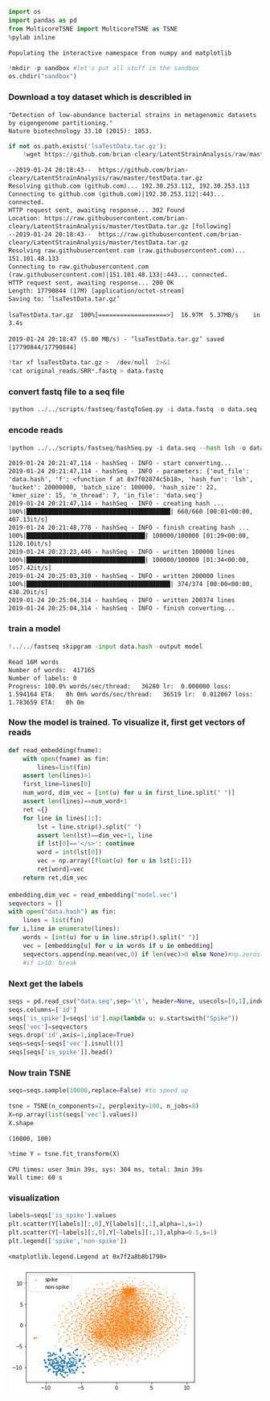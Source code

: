 

```python
import os
import pandas as pd
from MulticoreTSNE import MulticoreTSNE as TSNE
%pylab inline
```

    Populating the interactive namespace from numpy and matplotlib



```python
!mkdir -p sandbox #let's put all stuff in the sandbox
os.chdir("sandbox")
```

### Download a toy dataset which is describled in

    "Detection of low-abundance bacterial strains in metagenomic datasets by eigengenome partitioning." 
    Nature biotechnology 33.10 (2015): 1053.


```python
if not os.path.exists('lsaTestData.tar.gz'):
    !wget https://github.com/brian-cleary/LatentStrainAnalysis/raw/master/testData.tar.gz -O lsaTestData.tar.gz
```

    --2019-01-24 20:18:43--  https://github.com/brian-cleary/LatentStrainAnalysis/raw/master/testData.tar.gz
    Resolving github.com (github.com)... 192.30.253.112, 192.30.253.113
    Connecting to github.com (github.com)|192.30.253.112|:443... connected.
    HTTP request sent, awaiting response... 302 Found
    Location: https://raw.githubusercontent.com/brian-cleary/LatentStrainAnalysis/master/testData.tar.gz [following]
    --2019-01-24 20:18:43--  https://raw.githubusercontent.com/brian-cleary/LatentStrainAnalysis/master/testData.tar.gz
    Resolving raw.githubusercontent.com (raw.githubusercontent.com)... 151.101.48.133
    Connecting to raw.githubusercontent.com (raw.githubusercontent.com)|151.101.48.133|:443... connected.
    HTTP request sent, awaiting response... 200 OK
    Length: 17790844 (17M) [application/octet-stream]
    Saving to: ‘lsaTestData.tar.gz’
    
    lsaTestData.tar.gz  100%[===================>]  16.97M  5.37MB/s    in 3.4s    
    
    2019-01-24 20:18:47 (5.00 MB/s) - ‘lsaTestData.tar.gz’ saved [17790844/17790844]




```python
!tar xf lsaTestData.tar.gz >  /dev/null  2>&1
!cat original_reads/SRR*.fastq > data.fastq
```

### convert fastq file to a seq file


```python
!python ../../scripts/fastseq/fastqToSeq.py -i data.fastq -o data.seq
```

### encode  reads


```python
!python ../../scripts/fastseq/hashSeq.py -i data.seq --hash lsh -o data.hash -k 15
```

    2019-01-24 20:21:47,114 - hashSeq - INFO - start converting...
    2019-01-24 20:21:47,114 - hashSeq - INFO - parameters: {'out_file': 'data.hash', 'f': <function f at 0x7f02074c5b18>, 'hash_fun': 'lsh', 'bucket': 20000000, 'batch_size': 100000, 'hash_size': 22, 'kmer_size': 15, 'n_thread': 7, 'in_file': 'data.seq'}
    2019-01-24 20:21:47,114 - hashSeq - INFO - creating hash ...
    100%|████████████████████████████████████████| 660/660 [00:01<00:00, 407.13it/s]
    2019-01-24 20:21:48,778 - hashSeq - INFO - finish creating hash ...
    100%|█████████████████████████████████| 100000/100000 [01:29<00:00, 1120.10it/s]
    2019-01-24 20:23:23,446 - hashSeq - INFO - written 100000 lines
    100%|█████████████████████████████████| 100000/100000 [01:34<00:00, 1057.42it/s]
    2019-01-24 20:25:03,310 - hashSeq - INFO - written 200000 lines
    100%|████████████████████████████████████████| 374/374 [00:00<00:00, 430.20it/s]
    2019-01-24 20:25:04,314 - hashSeq - INFO - written 200374 lines
    2019-01-24 20:25:04,314 - hashSeq - INFO - finish converting...


### train a model


```python
!../../fastseq skipgram -input data.hash -output model
```

    Read 16M words
    Number of words:  417165
    Number of labels: 0
    Progress: 100.0% words/sec/thread:   36280 lr:  0.000000 loss:  1.594164 ETA:   0h 0m% words/sec/thread:   36519 lr:  0.012067 loss:  1.783659 ETA:   0h 0m


### Now the model is trained.  To visualize it, first get vectors of reads


```python
def read_embedding(fname):
    with open(fname) as fin:
        lines=list(fin)
    assert len(lines)>1
    first_line=lines[0]
    num_word, dim_vec = [int(u) for u in first_line.split(" ")]
    assert len(lines)==num_word+1
    ret ={}
    for line in lines[1:]:
        lst = line.strip().split(" ")
        assert len(lst)==dim_vec+1, line
        if lst[0]=='</s>': continue
        word = int(lst[0])
        vec = np.array([float(u) for u in lst[1:]])
        ret[word]=vec
    return ret,dim_vec

embedding,dim_vec = read_embedding("model.vec")
seqvectors = []
with open("data.hash") as fin:
    lines = list(fin)
for i,line in enumerate(lines):
    words = [int(u) for u in line.strip().split(" ")]
    vec = [embedding[u] for u in words if u in embedding]
    seqvectors.append(np.mean(vec,0) if len(vec)>0 else None)#np.zeros([dim_vec],dtype=np.float32))
    #if i>10: break    
```

### Next get the labels


```python
seqs = pd.read_csv("data.seq",sep='\t', header=None, usecols=[0,1],index_col=0)
seqs.columns=['id']
seqs['is_spike']=seqs['id'].map(lambda u: u.startswith("Spike"))
seqs['vec']=seqvectors
seqs.drop('id',axis=1,inplace=True)
seqs=seqs[~seqs['vec'].isnull()]
seqs[seqs['is_spike']].head()
```



### Now train TSNE


```python
seqs=seqs.sample(10000,replace=False) #to speed up 
```


```python
tsne = TSNE(n_components=2, perplexity=100, n_jobs=8)
X=np.array(list(seqs['vec'].values))
X.shape
```




    (10000, 100)




```python
%time Y = tsne.fit_transform(X)
```

    CPU times: user 3min 39s, sys: 304 ms, total: 3min 39s
    Wall time: 60 s


### visualization


```python
labels=seqs['is_spike'].values
plt.scatter(Y[labels][:,0],Y[labels][:,1],alpha=1,s=1)
plt.scatter(Y[~labels][:,0],Y[~labels][:,1],alpha=0.5,s=1)
plt.legend(['spike','non-spike'])
```




    <matplotlib.legend.Legend at 0x7f2a8b8b1790>




![png](Tutorial_Toy_Example_files/Tutorial_Toy_Example_20_1.png)

